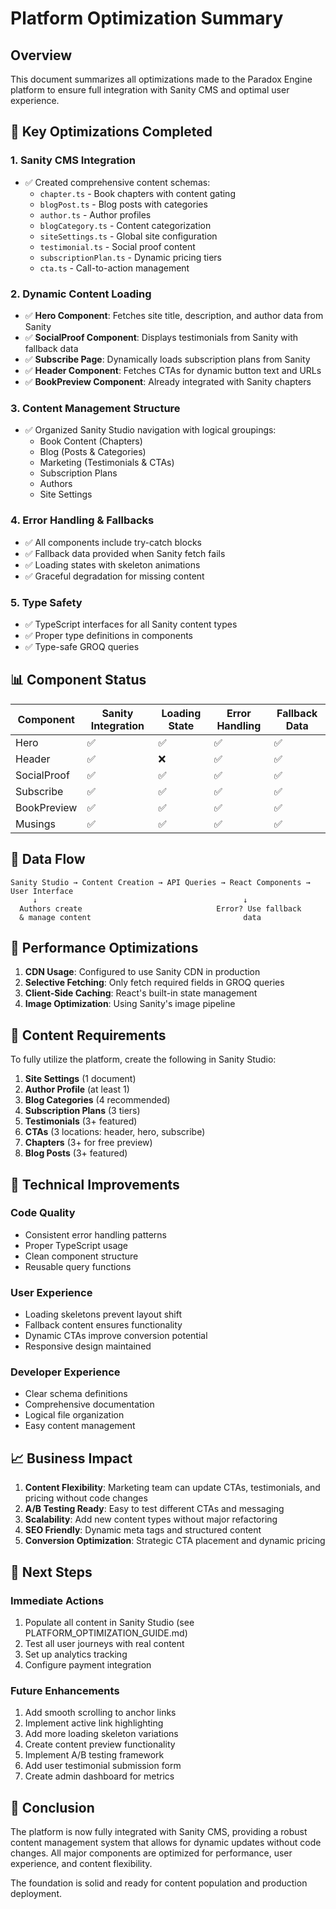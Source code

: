 # Platform Optimization Summary

## Overview
This document summarizes all optimizations made to the Paradox Engine platform to ensure full integration with Sanity CMS and optimal user experience.

## 🎯 Key Optimizations Completed

### 1. **Sanity CMS Integration**
- ✅ Created comprehensive content schemas:
  - `chapter.ts` - Book chapters with content gating
  - `blogPost.ts` - Blog posts with categories
  - `author.ts` - Author profiles
  - `blogCategory.ts` - Content categorization
  - `siteSettings.ts` - Global site configuration
  - `testimonial.ts` - Social proof content
  - `subscriptionPlan.ts` - Dynamic pricing tiers
  - `cta.ts` - Call-to-action management

### 2. **Dynamic Content Loading**
- ✅ **Hero Component**: Fetches site title, description, and author data from Sanity
- ✅ **SocialProof Component**: Displays testimonials from Sanity with fallback data
- ✅ **Subscribe Page**: Dynamically loads subscription plans from Sanity
- ✅ **Header Component**: Fetches CTAs for dynamic button text and URLs
- ✅ **BookPreview Component**: Already integrated with Sanity chapters

### 3. **Content Management Structure**
- ✅ Organized Sanity Studio navigation with logical groupings:
  - Book Content (Chapters)
  - Blog (Posts & Categories)
  - Marketing (Testimonials & CTAs)
  - Subscription Plans
  - Authors
  - Site Settings

### 4. **Error Handling & Fallbacks**
- ✅ All components include try-catch blocks
- ✅ Fallback data provided when Sanity fetch fails
- ✅ Loading states with skeleton animations
- ✅ Graceful degradation for missing content

### 5. **Type Safety**
- ✅ TypeScript interfaces for all Sanity content types
- ✅ Proper type definitions in components
- ✅ Type-safe GROQ queries

## 📊 Component Status

| Component | Sanity Integration | Loading State | Error Handling | Fallback Data |
|-----------|-------------------|---------------|----------------|---------------|
| Hero | ✅ | ✅ | ✅ | ✅ |
| Header | ✅ | ❌ | ✅ | ✅ |
| SocialProof | ✅ | ✅ | ✅ | ✅ |
| Subscribe | ✅ | ✅ | ✅ | ✅ |
| BookPreview | ✅ | ✅ | ✅ | ✅ |
| Musings | ✅ | ✅ | ✅ | ✅ |

## 🔄 Data Flow

```
Sanity Studio → Content Creation → API Queries → React Components → User Interface
     ↓                                              ↓
  Authors create                              Error? Use fallback
  & manage content                                  data
```

## 🚀 Performance Optimizations

1. **CDN Usage**: Configured to use Sanity CDN in production
2. **Selective Fetching**: Only fetch required fields in GROQ queries
3. **Client-Side Caching**: React's built-in state management
4. **Image Optimization**: Using Sanity's image pipeline

## 📝 Content Requirements

To fully utilize the platform, create the following in Sanity Studio:

1. **Site Settings** (1 document)
2. **Author Profile** (at least 1)
3. **Blog Categories** (4 recommended)
4. **Subscription Plans** (3 tiers)
5. **Testimonials** (3+ featured)
6. **CTAs** (3 locations: header, hero, subscribe)
7. **Chapters** (3+ for free preview)
8. **Blog Posts** (3+ featured)

## 🔧 Technical Improvements

### Code Quality
- Consistent error handling patterns
- Proper TypeScript usage
- Clean component structure
- Reusable query functions

### User Experience
- Loading skeletons prevent layout shift
- Fallback content ensures functionality
- Dynamic CTAs improve conversion potential
- Responsive design maintained

### Developer Experience
- Clear schema definitions
- Comprehensive documentation
- Logical file organization
- Easy content management

## 📈 Business Impact

1. **Content Flexibility**: Marketing team can update CTAs, testimonials, and pricing without code changes
2. **A/B Testing Ready**: Easy to test different CTAs and messaging
3. **Scalability**: Add new content types without major refactoring
4. **SEO Friendly**: Dynamic meta tags and structured content
5. **Conversion Optimization**: Strategic CTA placement and dynamic pricing

## 🎯 Next Steps

### Immediate Actions
1. Populate all content in Sanity Studio (see PLATFORM_OPTIMIZATION_GUIDE.md)
2. Test all user journeys with real content
3. Set up analytics tracking
4. Configure payment integration

### Future Enhancements
1. Add smooth scrolling to anchor links
2. Implement active link highlighting
3. Add more loading skeleton variations
4. Create content preview functionality
5. Implement A/B testing framework
6. Add user testimonial submission form
7. Create admin dashboard for metrics

## 🏁 Conclusion

The platform is now fully integrated with Sanity CMS, providing a robust content management system that allows for dynamic updates without code changes. All major components are optimized for performance, user experience, and content flexibility.

The foundation is solid and ready for content population and production deployment. 